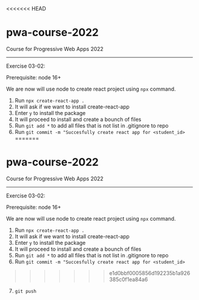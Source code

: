 <<<<<<< HEAD
# pwa-course-2022
Course for Progressive Web Apps 2022

------------------
Exercise 03-02:

Prerequisite: node 16+

We are now will use node to create react project using `npx` command.

1. Run `npx create-react-app .`
2. It will ask if we want to install create-react-app
3. Enter `y` to install the package
4. It will proceed to install and create a bounch of files
5. Run `git add *` to add all files that is not list in .gitignore to repo
6. Run `git commit -m "Succesfully create react app for <student_id>`
=======
# pwa-course-2022
Course for Progressive Web Apps 2022

------------------
Exercise 03-02:

Prerequisite: node 16+

We are now will use node to create react project using `npx` command.

1. Run `npx create-react-app .`
2. It will ask if we want to install create-react-app
3. Enter `y` to install the package
4. It will proceed to install and create a bounch of files
5. Run `git add *` to add all files that is not list in .gitignore to repo
6. Run `git commit -m "Succesfully create react app for <student_id>`
>>>>>>> e1d0bbf0005856d192235b1a926385c0f1ea84a6
7. `git push`